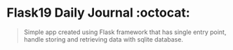 # Flask19 Daily Journal :octocat:

> Simple app created using Flask framework that has single entry point, handle storing and retrieving data with sqlite database.  


